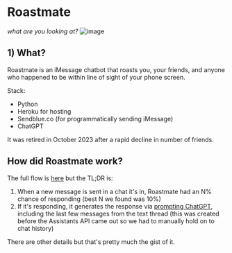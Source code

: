# Roastmate
_what are you looking at?_
![image](https://github.com/sherifnada/roastmate/assets/6246757/a2e17fd3-bc42-428d-bb51-d67f65e73e5f)

## 1) What?
Roastmate is an iMessage chatbot that roasts you, your friends, and anyone who happened to be within line of sight of your phone screen. 

Stack: 
* Python
* Heroku for hosting
* Sendblue.co (for programmatically sending iMessage)
* ChatGPT

It was retired in October 2023 after a rapid decline in number of friends. 


## How did Roastmate work? 
The full flow is [here](https://github.com/sherifnada/roastmate/blob/master/ux-workflow.png) but the TL;DR is: 

1. When a new message is sent in a chat it's in, Roastmate had an N% chance of responding (best N we found was 10%)
2. If it's responding, it generates the response via [prompting ChatGPT](https://github.com/sherifnada/roastmate/blob/master/roastmate/prompts.py), including the last few messages from the text thread (this was created before the Assistants API came out so we had to manually hold on to chat history)

There are other details but that's pretty much the gist of it. 
